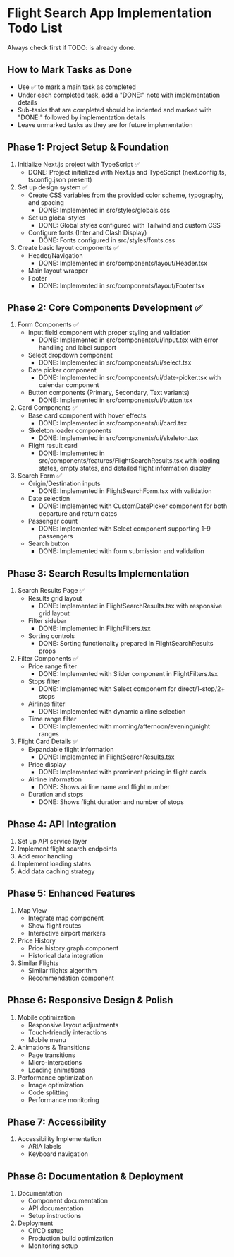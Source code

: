 # Flight Search App Implementation Todo List

Always check first if TODO: is already done.

## How to Mark Tasks as Done
- Use ✅ to mark a main task as completed
- Under each completed task, add a "DONE:" note with implementation details
- Sub-tasks that are completed should be indented and marked with "DONE:" followed by implementation details
- Leave unmarked tasks as they are for future implementation

## Phase 1: Project Setup & Foundation
1. Initialize Next.js project with TypeScript ✅
   - DONE: Project initialized with Next.js and TypeScript (next.config.ts, tsconfig.json present)
2. Set up design system ✅
   - Create CSS variables from the provided color scheme, typography, and spacing
     - DONE: Implemented in src/styles/globals.css
   - Set up global styles
     - DONE: Global styles configured with Tailwind and custom CSS
   - Configure fonts (Inter and Clash Display)
     - DONE: Fonts configured in src/styles/fonts.css
3. Create basic layout components ✅
   - Header/Navigation
     - DONE: Implemented in src/components/layout/Header.tsx
   - Main layout wrapper
   - Footer
     - DONE: Implemented in src/components/layout/Footer.tsx

## Phase 2: Core Components Development ✅
1. Form Components ✅
   - Input field component with proper styling and validation
     - DONE: Implemented in src/components/ui/input.tsx with error handling and label support
   - Select dropdown component
     - DONE: Implemented in src/components/ui/select.tsx
   - Date picker component
     - DONE: Implemented in src/components/ui/date-picker.tsx with calendar component
   - Button components (Primary, Secondary, Text variants)
     - DONE: Implemented in src/components/ui/button.tsx
2. Card Components ✅
   - Base card component with hover effects
     - DONE: Implemented in src/components/ui/card.tsx
   - Skeleton loader components
     - DONE: Implemented in src/components/ui/skeleton.tsx
   - Flight result card
     - DONE: Implemented in src/components/features/FlightSearchResults.tsx with loading states, empty states, and detailed flight information display
3. Search Form ✅
   - Origin/Destination inputs
     - DONE: Implemented in FlightSearchForm.tsx with validation
   - Date selection
     - DONE: Implemented with CustomDatePicker component for both departure and return dates
   - Passenger count
     - DONE: Implemented with Select component supporting 1-9 passengers
   - Search button
     - DONE: Implemented with form submission and validation

## Phase 3: Search Results Implementation
1. Search Results Page ✅
   - Results grid layout
     - DONE: Implemented in FlightSearchResults.tsx with responsive grid layout
   - Filter sidebar
     - DONE: Implemented in FlightFilters.tsx
   - Sorting controls
     - DONE: Sorting functionality prepared in FlightSearchResults props
2. Filter Components ✅
   - Price range filter
     - DONE: Implemented with Slider component in FlightFilters.tsx
   - Stops filter
     - DONE: Implemented with Select component for direct/1-stop/2+ stops
   - Airlines filter
     - DONE: Implemented with dynamic airline selection
   - Time range filter
     - DONE: Implemented with morning/afternoon/evening/night ranges
3. Flight Card Details ✅
   - Expandable flight information
     - DONE: Implemented in FlightSearchResults.tsx
   - Price display
     - DONE: Implemented with prominent pricing in flight cards
   - Airline information
     - DONE: Shows airline name and flight number
   - Duration and stops
     - DONE: Shows flight duration and number of stops

## Phase 4: API Integration
1. Set up API service layer
2. Implement flight search endpoints
3. Add error handling
4. Implement loading states
5. Add data caching strategy

## Phase 5: Enhanced Features
1. Map View
   - Integrate map component
   - Show flight routes
   - Interactive airport markers
2. Price History
   - Price history graph component
   - Historical data integration
3. Similar Flights
   - Similar flights algorithm
   - Recommendation component

## Phase 6: Responsive Design & Polish
1. Mobile optimization
   - Responsive layout adjustments
   - Touch-friendly interactions
   - Mobile menu
2. Animations & Transitions
   - Page transitions
   - Micro-interactions
   - Loading animations
3. Performance optimization
   - Image optimization
   - Code splitting
   - Performance monitoring

## Phase 7: Accessibility
1. Accessibility Implementation
   - ARIA labels
   - Keyboard navigation

## Phase 8: Documentation & Deployment
1. Documentation
   - Component documentation
   - API documentation
   - Setup instructions
2. Deployment
   - CI/CD setup
   - Production build optimization
   - Monitoring setup 